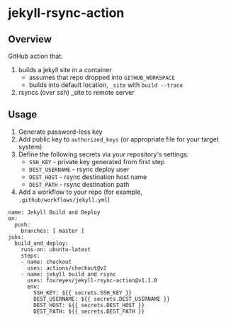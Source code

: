 jekyll-rsync-action
=====

Overview
----

GitHub action that:

1. builds a jekyll site in a container
	* assumes that repo dropped into `GITHUB_WORKSPACE`
	* builds into default location, `_site` with `build --trace`
2. rsyncs (over ssh) \_site to remote server

Usage
-----

1. Generate password-less key
2. Add public key to `authorized_keys` (or appropriate file for your target system)
3. Define the following secrets via your repository's settings:
	* `SSH_KEY` - private key generated from first step
	* `DEST_USERNAME` - rsync deploy user
	* `DEST_HOST` - rsync destination host name
	* `DEST_PATH` - rsync destination path
4. Add a workflow to your repo (for example, `.github/workflows/jekyll.yml`)

```
name: Jekyll Build and Deploy
on:
  push:
    branches: [ master ]
jobs:
  build_and_deploy:
    runs-on: ubuntu-latest
    steps:
    - name: checkout
      uses: actions/checkout@v2
    - name: jekyll build and rsync
      uses: foureyes/jekyll-rsync-action@v1.1.0
      env:
        SSH_KEY: ${{ secrets.SSH_KEY }}
        DEST_USERNAME: ${{ secrets.DEST_USERNAME }}
        DEST_HOST: ${{ secrets.DEST_HOST }}
        DEST_PATH: ${{ secrets.DEST_PATH }}
```

